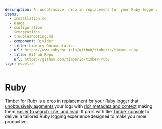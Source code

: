 ```yaml
---
description: An unobtrusive, drop in replacement for your Ruby logger.
items:
  - installation.md
  - usage
  - configuration
  - integrations
  - troubleshooting.md
  - component: Divider
  - title: Library Documentation
    url: https://www.rubydoc.info/github/timberio/timber-ruby
  - title: Github Repo
    url: https://github.com/timberio/timber-ruby
tags: popular
---
```

# Ruby

Timber for Ruby is a drop in replacement for your Ruby logger that
[unobtrusively augments](https://timber.io/concepts/structuring-through-augmentation) your
logs with [rich metadata and context](https://timber.io/concepts/metadata-context-and-events)
making them [easier to search, use, and read](#get-things-done-with-your-logs). It pairs with the
[Timber console](#the-timber-console) to deliver a tailored Ruby logging experience designed to make
you more productive.
